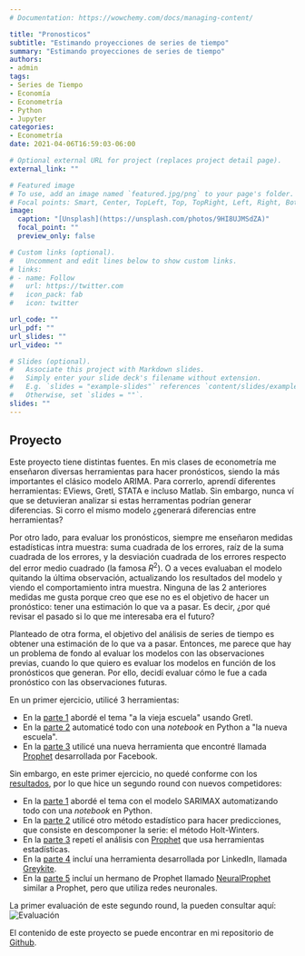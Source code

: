 ```yaml
---
# Documentation: https://wowchemy.com/docs/managing-content/

title: "Pronosticos"
subtitle: "Estimando proyecciones de series de tiempo"
summary: "Estimando proyecciones de series de tiempo"
authors: 
- admin
tags: 
- Series de Tiempo
- Economía
- Econometría
- Python
- Jupyter
categories: 
- Econometría
date: 2021-04-06T16:59:03-06:00

# Optional external URL for project (replaces project detail page).
external_link: ""

# Featured image
# To use, add an image named `featured.jpg/png` to your page's folder.
# Focal points: Smart, Center, TopLeft, Top, TopRight, Left, Right, BottomLeft, Bottom, BottomRight.
image:
  caption: "[Unsplash](https://unsplash.com/photos/9HI8UJMSdZA)"
  focal_point: ""
  preview_only: false

# Custom links (optional).
#   Uncomment and edit lines below to show custom links.
# links:
# - name: Follow
#   url: https://twitter.com
#   icon_pack: fab
#   icon: twitter

url_code: ""
url_pdf: ""
url_slides: ""
url_video: ""

# Slides (optional).
#   Associate this project with Markdown slides.
#   Simply enter your slide deck's filename without extension.
#   E.g. `slides = "example-slides"` references `content/slides/example-slides.md`.
#   Otherwise, set `slides = ""`.
slides: ""
---
```


## Proyecto

Este proyecto tiene distintas fuentes. En mis clases de econometría me enseñaron diversas herramientas para hacer pronósticos, siendo la más importantes el clásico modelo ARIMA. Para correrlo, aprendí diferentes herramientas: EViews, Gretl, STATA e incluso Matlab. Sin embargo, nunca ví que se detuvieran analizar si estas herramentas podrían generar diferencias. Si corro el mismo modelo ¿generará diferencias entre herramientas?

Por otro lado, para evaluar los pronósticos, siempre me enseñaron medidas estadísticas intra muestra: suma cuadrada de los errores, raíz de la suma cuadrada de los errores, y la desviación cuadrada de los errores respecto del error medio cuadrado (la famosa $R^2$). O a veces evaluaban el modelo quitando la última observación, actualizando los resultados del modelo y viendo el comportamiento intra muestra. Ninguna de las 2 anteriores medidas me gusta porque creo que ese no es el objetivo de hacer un pronóstico: tener una estimación lo que va a pasar. Es decir, ¿por qué revisar el pasado si lo que me interesaba era el futuro? 

Planteado de otra forma, el objetivo del análisis de series de tiempo es obtener una estimación de lo que va a pasar. Entonces, me parece que hay un problema de fondo al evaluar los modelos con las observaciones previas, cuando lo que quiero es evaluar los modelos en función de los pronósticos que generan. Por ello, decidí evaluar cómo le fue a cada pronóstico con las observaciones futuras. 

En un primer ejercicio, utilicé 3 herramientas:
- En la [parte 1](https://gonzalezhomar.netlify.app/post/pronostico_1_manual/) abordé el tema "a la vieja escuela" usando Gretl. 
- En la [parte 2](https://gonzalezhomar.netlify.app/post/pronostico_2_autoarima/) automaticé todo con una *notebook*  en Python a "la nueva escuela". 
- En la [parte 3](https://gonzalezhomar.netlify.app/post/pronostico_3_prophet/) utilicé una nueva herramienta que encontré llamada [Prophet](https://facebook.github.io/prophet/) desarrollada por Facebook.

Sin embargo, en este primer ejercicio, no quedé conforme con los [resultados](https://gonzalezhomar.netlify.app/post/pronostico_4_evaluacion/), por lo que hice un segundo round con nuevos competidores:
- En la [parte 1](https://gonzalezhomar.netlify.app/post/pronr2_1sarimax/) abordé el tema con el modelo SARIMAX automatizando todo con una *notebook*  en Python. 
- En la [parte 2](https://gonzalezhomar.netlify.app/post/pronr2_2holtwinters/) utilicé otro método estadístico para hacer predicciones, que consiste en descomponer la serie: el método Holt-Winters.
- En la [parte 3](https://gonzalezhomar.netlify.app/post/pronr2_3prophet/) repetí el análisis con [Prophet](https://facebook.github.io/prophet/) que usa herramientas estadísticas.
- En la [parte 4](https://gonzalezhomar.netlify.app/post/pronr2_4greykite/) incluí una herramienta desarrollada por LinkedIn, llamada [Greykite](https://linkedin.github.io/greykite/docs/0.1.0/html/pages/greykite/overview.html).
- En la [parte 5](https://gonzalezhomar.netlify.app/post/pronr2_5neuralprophet/) incluí un hermano de Prophet llamado [NeuralProphet](https://github.com/ourownstory/neural_prophet) similar a Prophet, pero que utiliza redes neuronales.

La primer evaluación de este segundo round, la pueden consultar aquí:
![Evaluación](https://gonzalezhomar.netlify.app/post/pronr2_6eval1/)

El contenido de este proyecto se puede encontrar en mi repositorio de [Github](https://github.com/gonzalezhomar/articulos_pronosticos).
